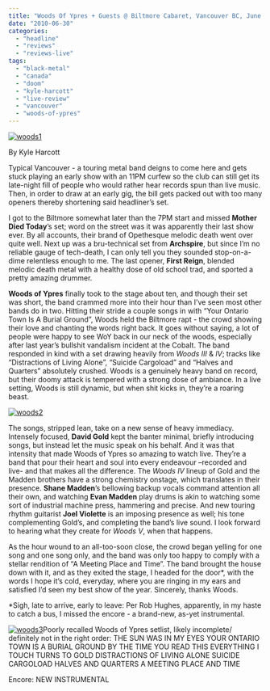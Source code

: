 ```yaml
---
title: "Woods Of Ypres + Guests @ Biltmore Cabaret, Vancouver BC, June 26, 2010"
date: "2010-06-30"
categories: 
  - "headline"
  - "reviews"
  - "reviews-live"
tags: 
  - "black-metal"
  - "canada"
  - "doom"
  - "kyle-harcott"
  - "live-review"
  - "vancouver"
  - "woods-of-ypres"
---
```


[![woods1](http://www.hellbound.ca/wp-content/uploads/2010/06/woods1.jpg)](http://www.hellbound.ca/wp-content/uploads/2010/06/woods1.jpg)

By Kyle Harcott

Typical Vancouver - a touring metal band deigns to come here and gets stuck playing an early show with an 11PM curfew so the club can still get its late-night fill of people who would rather hear records spun than live music. Then, in order to draw at an early gig, the bill gets packed out with too many openers thereby shortening said headliner’s set.

I got to the Biltmore somewhat later than the 7PM start and missed **Mother Died Today**’s set; word on the street was it was apparently their last show ever. By all accounts, their brand of Opethesque melodic death went over quite well. Next up was a bru-technical set from **Archspire**, but since I’m no reliable gauge of tech-death, I can only tell you they sounded stop-on-a-dime relentless enough to me. The last opener, **First Reign**, blended melodic death metal with a healthy dose of old school trad, and sported a pretty amazing drummer.

**Woods of Ypres** finally took to the stage about ten, and though their set was short, the band crammed more into their hour than I’ve seen most other bands do in two. Hitting their stride a couple songs in with “Your Ontario Town Is A Burial Ground”, Woods held the Biltmore rapt - the crowd showing their love and chanting the words right back. It goes without saying, a lot of people were happy to see WoY back in our neck of the woods, especially after last year’s bullshit vandalism incident at the Cobalt. The band responded in kind with a set drawing heavily from _Woods III_ & _IV_; tracks like “Distractions of Living Alone”, “Suicide Cargoload” and “Halves and Quarters” absolutely crushed. Woods is a genuinely heavy band on record, but their doomy attack is tempered with a strong dose of ambiance. In a live setting, Woods is still dynamic, but when shit kicks in, they’re a roaring beast.

[![woods2](http://www.hellbound.ca/wp-content/uploads/2010/06/woods2.jpg)](http://www.hellbound.ca/wp-content/uploads/2010/06/woods2.jpg)

The songs, stripped lean, take on a new sense of heavy immediacy. Intensely focused, **David Gold** kept the banter minimal, briefly introducing songs, but instead let the music speak on his behalf. And it was that intensity that made Woods of Ypres so amazing to watch live. They’re a band that pour their heart and soul into every endeavour –recorded and live- and that makes all the difference. The _Woods IV_ lineup of Gold and the Madden brothers have a strong chemistry onstage, which translates in their presence. **Shane Madden**’s bellowing backup vocals command attention all their own, and watching **Evan Madden** play drums is akin to watching some sort of industrial machine press, hammering and precise. And new touring rhythm guitarist **Joel Violette** is an imposing presence as well; his tone complementing Gold’s, and completing the band’s live sound. I look forward to hearing what they create for _Woods V_, when that happens.

As the hour wound to an all-too-soon close, the crowd began yelling for one song and one song only, and the band was only too happy to comply with a stellar rendition of “A Meeting Place and Time”. The band brought the house down with it, and as they exited the stage, I headed for the door\*, with the words I hope it’s cold, everyday, where you are ringing in my ears and satisfied I’d seen my best show of the year. Sincerely, thanks Woods.

\*Sigh, late to arrive, early to leave: Per Rob Hughes, apparently, in my haste to catch a bus, I missed the encore - a brand-new, as-yet instrumental.

[![woods3](http://www.hellbound.ca/wp-content/uploads/2010/06/woods3.jpg)](http://www.hellbound.ca/wp-content/uploads/2010/06/woods3.jpg)Poorly recalled Woods of Ypres setlist, likely incomplete/ definitely not in the right order: THE SUN WAS IN MY EYES YOUR ONTARIO TOWN IS A BURIAL GROUND BY THE TIME YOU READ THIS EVERYTHING I TOUCH TURNS TO GOLD DISTRACTIONS OF LIVING ALONE SUICIDE CARGOLOAD HALVES AND QUARTERS A MEETING PLACE AND TIME

Encore: NEW INSTRUMENTAL
